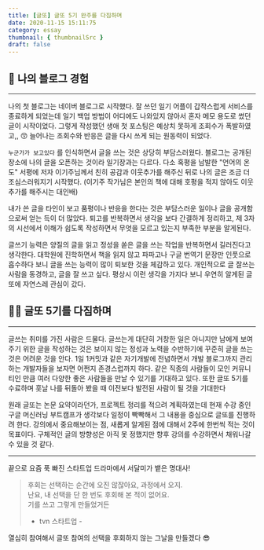 ```yaml
---
title: [글또] 글또 5기 완주를 다짐하며
date: 2020-11-15 15:11:75
category: essay
thumbnail: { thumbnailSrc }
draft: false
---
```


## 📝 나의 블로그 경험 
---
나의 첫 블로그는 네이버 블로그로 시작했다. 잘 쓰던 일기 어플이 갑작스럽게 서비스를 종료하게 되었는데 일기 백업 방법이 어디에도 나와있지 않아서 혼자 메모 용도로 썼던 글이 시작이었다. 그렇게 작성했던 생애 첫 포스팅은 예상치 못하게 조회수가 폭발하였고,, 😚 늘어나는 조회수와 반응은 글을 다시 쓰게 되는 원동력이 되었다. 

`누군가가 보고있다` 를 인식하면서 글을 쓰는 것은 상당히 부담스러웠다. 블로그는 공개된 장소에 나의 글을 오픈하는 것이라 일기장과는 다르다. 다소 혹평을 남발한 "언어의 온도" 서평에 저자 이기주님께서 친히 공감과 이웃추가를 해주신 뒤로 나의 글은 조금 더 조심스러워지기 시작했다. (이기주 작가님은 본인의 책에 대해 호평을 적지 않아도 이웃추가를 해주시는 대인배)  

내가 쓴 글을 타인이 보고 품평이나 반응을 한다는 것은 부담스러운 일이나 글을 공개함으로써 얻는 득이 더 많았다. 퇴고를 반복하면서 생각을 보다 간결하게 정리하고, 제 3자의 시선에서 이해가 쉽도록 작성하면서 무엇을 모르고 있는지 부족한 부분을 알게된다.

글쓰기 능력은 양질의 글을 읽고 정성을 쏟은 글을 쓰는 작업을 반복하면서 길러진다고 생각한다. 대학원에 진학하면서 책을 읽지 않고 파파고나 구글 번역기 문장만 인풋으로 흡수하다 보니 글을 쓰는 능력이 많이 퇴보한 것을 체감하고 있다. 개인적으로 글 잘쓰는 사람을 동경하고, 글을 잘 쓰고 싶다. 평상시 이런 생각을 가지다 보니 우연히 알게된 글또에 자연스레 관심이 갔다. 
 

## 🏄‍♀️ 글또 5기를 다짐하며
---
글쓰는 취미를 가진 사람은 드물다. 글쓰는게 대단히 거창한 일은 아니지만 남에게 보여주기 위한 글을 작성하는 것은 보이지 않는 정성과 노력을 수반하기에 꾸준히 글을 쓰는 것은 어려운 것을 안다. 1일 1커밋과 같은 자기개발에 전념하면서 개발 블로그까지 관리하는 개발자들을 보자면 어쩐지 존경스럽까지 하다. 같은 직종의 사람들이 모인 커뮤니티인 만큼 여러 다양한 좋은 사람들을 만날 수 있기를 기대하고 있다. 또한 글또 5기를 수료하며 훗날 나를 뒤돌아 봤을 때 이전보다 발전된 사람이 될 것을 기대한다

원래 글또는 논문 요약이라던가, 프로젝트 정리를 적으려 계획하였는데 현재 수강 중인 구글 머신러닝 부트캠프가 생각보다 일정이 빡빡해서 그 내용을 중심으로 글또를 진행하려 한다. 강의에서 중요해보이는 점, 새롭게 알게된 점에 대해서 2주에 한번씩 적는 것이 목표이다. 구체적인 글의 방향성은 아직 못 정했지만 향후 강의를 수강하면서 채워나갈 수 있을 것 같다. 

---

끝으로 요즘 푹 빠진 스타트업 드라마에서 서달미가 뱉은 명대사!

> 후회는 선택하는 순간에 오진 않잖아요, 과정에서 오지.   
> 난요, 내 선택을 단 한 번도 후회해 본 적이 없어요.   
> 기를 쓰고 그렇게 만들었거든   
>   
> - tvn 스타트업 -  

열심히 참여해서 글또 참여의 선택을 후회하지 않는 그날을 만들겠다 😎